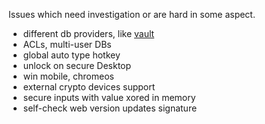 Issues which need investigation or are hard in some aspect.

- different db providers, like [vault](http://vaultproject.io)
- ACLs, multi-user DBs
- global auto type hotkey
- unlock on secure Desktop
- win mobile, chromeos
- external crypto devices support
- secure inputs with value xored in memory
- self-check web version updates signature
